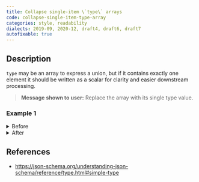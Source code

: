 ```yaml
---
title: Collapse single-item \`type\` arrays
code: collapse-single-item-type-array
categories: style, readability
dialects: 2019-09, 2020-12, draft4, draft6, draft7
autofixable: true
---
```


## Description
`type` may be an array to express a union, but if it contains exactly one element it should be written as a scalar for clarity and easier downstream processing.

> **Message shown to user:**
> Replace the array with its single type value.

### Example 1
<details><summary>Before</summary>

```json
{
  "$schema": "https://json-schema.org/draft/2020-12/schema",
  "type": [
    "string"
  ]
}
```
</details>

<details><summary>After</summary>

```json
{
  "$schema": "https://json-schema.org/draft/2020-12/schema",
  "type": "string"
}
```
</details>

## References
* <https://json-schema.org/understanding-json-schema/reference/type.html#simple-type>
